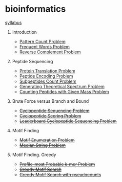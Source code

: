 # bioinformatics

[syllabus](https://stepik.org/course/45305/syllabus)

1. Introduction

    - [Pattern Count Problem](./Introduction/PatternCountProblem.py)
    - [Frequent Words Problem](./Introduction/FrequentWordsProblem.py)
    - [Reverse Complement Problem](./Introduction/ReverseComplementProblem.py)
2. Peptide Sequencing

    - [Protein Translation Problem](./PeptideSequencing/ProteinTranslationProblem.py)
    - [Peptide Encoding Problem](./PeptideSequencing/PeptideEncodingProblem.py)
    - [Subpeptides Count Problem](./PeptideSequencing/SubpeptidesCountProblem.py)
    - [Generating Theoretical Spectrum Problem](./PeptideSequencing/GeneratingTheoreticalSpectrumProblem.py)
    - [Counting Peptides with Given Mass Problem](./PeptideSequencing/CountingPeptidesWithGivenMassProblem.py)
3. Brute Force versus Branch and Bound
  
    - [~~Cyclopeptide Sequencing Problem~~]()
    - [~~Cyclopeptide Scoring Problem~~]()
    - [~~Leaderboard Cyclopeptide Sequencing Problem~~]()
4. Motif Finding

    - [~~Motif Enumeration Problem~~]()
    - [~~Median String Problem~~]()
5. Motif Finding. Greedy

    - [~~Profile-most Probable k-mer Problem~~]() 
    - [~~Greedy Motif Search~~]()
    - [~~Greedy Motif Search with pseudocounts~~]()

